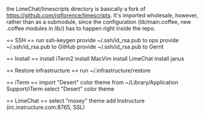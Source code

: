 the LimeChat/limescripts directory is basically a fork of
https://github.com/rpflorence/limescripts. It's imported wholesale,
however, rather than as a submodule, since the configuration
(lib/main.coffee, new .coffee modules in lib/) has to happen right
inside the repo.

== SSH ==
run ssh-keygen
provide ~/.ssh/id_rsa.pub to ops
provide ~/.ssh/id_rsa.pub to GitHub
provide ~/.ssh/id_rsa.pub to Gerrit

== Install ==
install iTerm2
install MacVim
install LimeChat
install janus

== Restore infrastructure ==
run ~/.infrastructure/restore

== iTerm ==
import "Desert" color theme from ~/Library/Application Support/iTerm
select "Desert" color theme

== LimeChat ==
select "mosey" theme
add Instructure (irc.instructure.com:8765, SSL)
